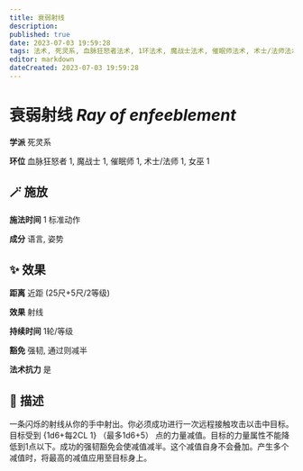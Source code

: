 ```yaml
---
title: 衰弱射线
description: 
published: true
date: 2023-07-03 19:59:28
tags: 法术, 死灵系, 血脉狂怒者法术, 1环法术, 魔战士法术, 催眠师法术, 术士/法师法术, 女巫法术
editor: markdown
dateCreated: 2023-07-03 19:59:28
---
```


# **衰弱射线** *Ray of enfeeblement*

**学派** 死灵系 

**环位** 血脉狂怒者 1, 魔战士 1, 催眠师 1, 术士/法师 1, 女巫 1

## 🪄 施放

**施法时间** 1 标准动作

**成分** 语言, 姿势

## ✨ 效果  

**距离** 近距 (25尺+5尺/2等级) 

**效果** 射线 

**持续时间** 1轮/等级 

**豁免** 强韧, 通过则减半

**法术抗力** 是

## 📖 描述

一条闪烁的射线从你的手中射出。你必须成功进行一次远程接触攻击以击中目标。目标受到 {1d6+每2CL 1} （最多1d6+5） 点的力量减值。目标的力量属性不能降低到1点以下。成功的强韧豁免会使减值减半。这个减值自身不会叠加。产生多个减值时，将最高的减值应用至目标身上。
    